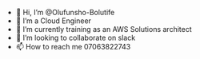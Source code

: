 - 👋 Hi, I’m @Olufunsho-Bolutife
- 👀 I’m a Cloud Engineer
- 🌱 I’m currently training as an AWS Solutions architect
- 💞️ I’m looking to collaborate on slack
- 📫 How to reach me 07063822743

<!---
Olufunsho-Bolutife/Olufunsho-Bolutife is a ✨ special ✨ repository because its `README.md` (this file) appears on your GitHub profile.
You can click the Preview link to take a look at your changes.
--->
